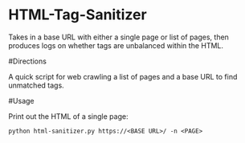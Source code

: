 # HTML-Tag-Sanitizer
Takes in a base URL with either a single page or list of pages, then produces logs on whether tags are unbalanced within the HTML.

#Directions

A quick script for web crawling a list of pages and a base URL to find unmatched tags.

#Usage

Print out the HTML of a single page:

	python html-sanitizer.py https://<BASE URL>/ -n <PAGE>
